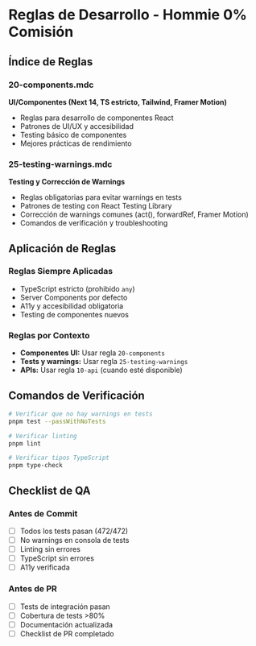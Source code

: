 # Reglas de Desarrollo - Hommie 0% Comisión

## Índice de Reglas

### 20-components.mdc
**UI/Componentes (Next 14, TS estricto, Tailwind, Framer Motion)**
- Reglas para desarrollo de componentes React
- Patrones de UI/UX y accesibilidad
- Testing básico de componentes
- Mejores prácticas de rendimiento

### 25-testing-warnings.mdc
**Testing y Corrección de Warnings**
- Reglas obligatorias para evitar warnings en tests
- Patrones de testing con React Testing Library
- Corrección de warnings comunes (act(), forwardRef, Framer Motion)
- Comandos de verificación y troubleshooting

## Aplicación de Reglas

### Reglas Siempre Aplicadas
- TypeScript estricto (prohibido `any`)
- Server Components por defecto
- A11y y accesibilidad obligatoria
- Testing de componentes nuevos

### Reglas por Contexto
- **Componentes UI:** Usar regla `20-components`
- **Tests y warnings:** Usar regla `25-testing-warnings`
- **APIs:** Usar regla `10-api` (cuando esté disponible)

## Comandos de Verificación

```bash
# Verificar que no hay warnings en tests
pnpm test --passWithNoTests

# Verificar linting
pnpm lint

# Verificar tipos TypeScript
pnpm type-check
```

## Checklist de QA

### Antes de Commit
- [ ] Todos los tests pasan (472/472)
- [ ] No warnings en consola de tests
- [ ] Linting sin errores
- [ ] TypeScript sin errores
- [ ] A11y verificada

### Antes de PR
- [ ] Tests de integración pasan
- [ ] Cobertura de tests >80%
- [ ] Documentación actualizada
- [ ] Checklist de PR completado
